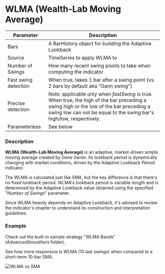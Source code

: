 # WLMA (Wealth-Lab Moving Average)

Parameter  | Description
------ | ------
Bars   | A BarHistory object for building the Adaptive Lookback
Source   | TimeSeries to apply WLMA to
Number of Swings     | How many recent swing points to take when computing the indicator
Fast swing detection	| When true, takes 1 bar after a swing point (vs. 2 bars by default aka "Gann swing")
Precise detection	| *Note:* applicable only when *fastSwing* is true. When true, the high of the bar preceding a swing high or the low of the bar preceding a swing low can not be equal to the swing bar's high/low, respectively.
Parameterless | See below

### Description

**WLMA (Wealth-Lab Moving Average)** is an adaptive, market-driven simple moving average 
created by Gene Geren. Its lookback period is dynamically changing with market 
conditions, driven by the Adaptive Lookback Period indicator.

The WLMA is calculated just like SMA, but the key difference is that there's no fixed 
lookback period. WLMA's lookback period is variable-length and is determined by the 
Adaptive Lookback value obtained using the specified "*Number of Swings*" parameter.

Since WLMA heavily depends on Adaptive Lookback, it's advised to review the indicator's 
chapter to understand its construction and interpretation guidelines.

### Example

Check out the built-in sample strategy "WLMA Bands" (*AdvancedSmoothers* folder).

See how more responsive is WLMA (10 last swings) when compared to a short-term 10-bar SMA.

![WLMA vs SMA](http://www2.wealth-lab.com/WL5WIKI/GetFile.aspx?File=/Community.Indicators/WLMA.png)